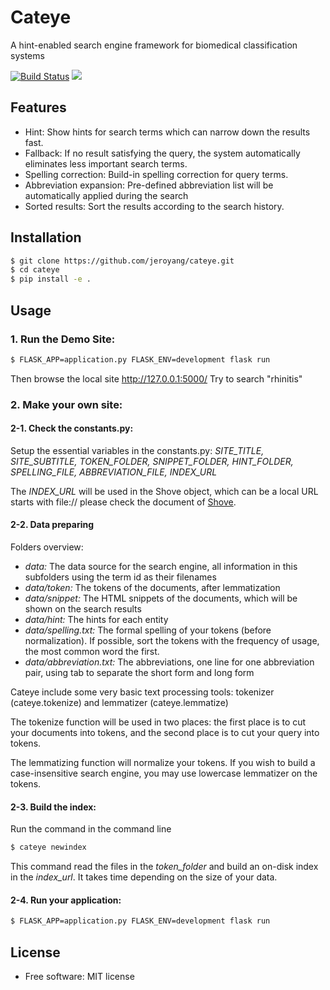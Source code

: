 # Cateye

A hint-enabled search engine framework for biomedical classification systems

[![Build Status](https://travis-ci.org/jeroyang/cateye.svg?branch=master)](https://travis-ci.org/jeroyang/cateye)
[![](https://img.shields.io/pypi/v/cateye.svg)](https://pypi.python.org/pypi/cateye)

## Features
- Hint: Show hints for search terms which can narrow down the results fast.
- Fallback: If no result satisfying the query, the system automatically eliminates less important search terms.
- Spelling correction: Build-in spelling correction for query terms.
- Abbreviation expansion: Pre-defined abbreviation list will be automatically applied during the search
- Sorted results: Sort the results according to the search history.

## Installation

```bash
$ git clone https://github.com/jeroyang/cateye.git
$ cd cateye
$ pip install -e .
```

## Usage

### 1. Run the Demo Site:
```bash
$ FLASK_APP=application.py FLASK_ENV=development flask run
```
Then browse the local site http://127.0.0.1:5000/
Try to search "rhinitis"

### 2. Make your own site:

#### 2-1. Check the constants.py:
Setup the essential variables in the constants.py:
*SITE_TITLE, SITE_SUBTITLE, TOKEN_FOLDER, SNIPPET_FOLDER, HINT_FOLDER, SPELLING_FILE, ABBREVIATION_FILE, INDEX_URL*

The *INDEX_URL* will be used in the Shove object, which can be a local URL starts with file:// please check the document of [Shove](https://pypi.org/project/shove/).

#### 2-2. Data preparing
Folders overview:
  - *data:* The data source for the search engine, all information in this subfolders using the term id as their filenames
  - *data/token:* The tokens of the documents, after lemmatization
  - *data/snippet:* The HTML snippets of the documents, which will be shown on the search results
  - *data/hint:* The hints for each entity
  - *data/spelling.txt:* The formal spelling of your tokens (before normalization). If possible, sort the tokens with the frequency of usage, the most common word the first.
  - *data/abbreviation.txt:* The abbreviations, one line for one abbreviation pair, using tab to separate the short form and long form

Cateye include some very basic text processing tools:
tokenizer (cateye.tokenize) and lemmatizer (cateye.lemmatize)

The tokenize function will be used in two places: the first place is to cut your documents into tokens, and the second place is to cut your query into tokens.

The lemmatizing function will normalize your tokens. If you wish to build a case-insensitive search engine, you may use lowercase lemmatizer on the tokens.

#### 2-3. Build the index:
Run the command in the command line
```bash
$ cateye newindex
```
This command read the files in the *token_folder* and build an on-disk index in the *index_url*. It takes time depending on the size of your data.

#### 2-4. Run your application:
```bash
$ FLASK_APP=application.py FLASK_ENV=development flask run
```

## License
* Free software: MIT license
